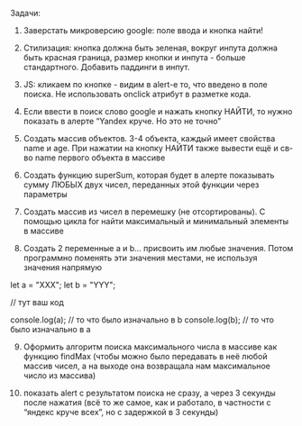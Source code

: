Задачи:

1.	Заверстать микроверсию google: поле ввода и кнопка найти! 

2.	Стилизация: кнопка должна быть зеленая, вокруг инпута должна быть красная граница, размер кнопки и инпута - больше стандартного. Добавить паддинги в инпут.

3.	 JS: кликаем по кнопке - видим в alert-е то, что введено в поле поиска. Не использовать onclick атрибут в разметке кода.

4.	Если ввести в поиск слово google и нажать кнопку НАЙТИ, то нужно показать в алерте “Yandex круче. Но это не точно”

5.	Создать массив объектов. 3-4 объекта, каждый имеет свойства name и age. При нажатии на кнопку НАЙТИ также вывести ещё и св-во name первого объекта в массиве

6.	Создать функцию superSum, которая будет в алерте показывать сумму ЛЮБЫХ двух чисел, переданных этой функции через параметры 

7.	Создать массив из чисел в перемешку (не отсортированы). 
С помощью цикла for найти максимальный и минимальный элементы в массиве

8.	Создать 2 переменные a и b… присвоить им любые значения. Потом программно поменять эти значения местами, не используя значения напрямую


let a = "XXX"; 
let b = "YYY";

// тут ваш код

console.log(a); // то что было изначально в b
console.log(b); // то что было изначально в a


9.	Оформить алгоритм поиска максимального числа в массиве как функцию findMax (чтобы можно было передавать в неё любой массив чисел, а на выходе она возвращала нам максимальное число из массива)

10.	показать alert с результатом поиска не сразу, а через 3 секунды после нажатия (всё то же самое, как и работало, в частности с “яндекс круче всех”, но с задержкой в 3 секунды)
